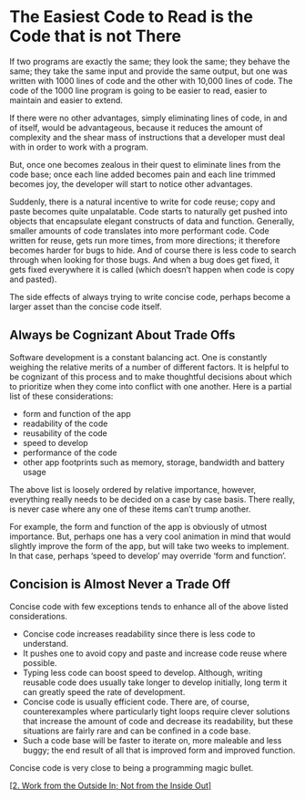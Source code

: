 # The Easiest Code to Read is the Code that is not There

If two programs are exactly the same; they look the same; they behave the same; they take the same input and provide the same 
output, but one was written with 1000 lines of code and the other with 10,000 lines of code. The code of the 1000 line program 
is going to be easier to read, easier to maintain and easier to extend.

If there were no other advantages, simply eliminating lines of code, in and of itself, would be advantageous, because it 
reduces the amount of complexity and the shear mass of instructions that a developer must deal with in order to work with a 
program.

But, once one becomes zealous in their quest to eliminate lines from the code base; once each line added becomes pain and each 
line trimmed becomes joy, the developer will start to notice other advantages.

Suddenly, there is a natural incentive to write for code reuse; copy and paste becomes quite unpalatable. Code starts to 
naturally get pushed into objects that encapsulate elegant constructs of data and function. Generally, smaller amounts of code 
translates into more performant code. Code written for reuse, gets run more times, from more directions; it therefore becomes 
harder for bugs to hide. And of course there is less code to search through when looking for those bugs. And when a bug does 
get fixed, it gets fixed everywhere it is called (which doesn’t happen when code is copy and pasted).

The side effects of always trying to write concise code, perhaps become a larger asset than the concise code itself.

## Always be Cognizant About Trade Offs

Software development is a constant balancing act. One is constantly weighing the relative merits of a number of different 
factors. It is helpful to be cognizant of this process and to make thoughtful decisions about which to prioritize when they 
come into conflict with one another. Here is a partial list of these considerations:

- form and function of the app
- readability of the code
- reusability of the code
- speed to develop
- performance of the code
- other app footprints such as memory, storage, bandwidth and battery usage

The above list is loosely ordered by relative importance, however, everything really needs to be decided on a case by case 
basis. There really, is never case where any one of these items can’t trump another.

For example, the form and function of the app is obviously of utmost importance. But, perhaps one has a very cool animation in 
mind that would slightly improve the form of the app, but will take two weeks to implement. In that case, perhaps ‘speed to 
develop’ may override ‘form and function’.

##  Concision is Almost Never a Trade Off
Concise code with few exceptions tends to enhance all of the above listed considerations.

- Concise code increases readability since there is less code to understand.
- It pushes one to avoid copy and paste and increase code reuse where possible.
- Typing less code can boost speed to develop.  Although, writing reusable code does usually take longer to develop initially, long term it can greatly speed the rate of development.
- Concise code is usually efficient code. There are, of course, counterexamples where particularly tight loops require clever solutions that increase the amount of code and decrease its readability, but these situations are fairly rare and can be confined in a code base.
- Such a code base will be faster to iterate on, more maleable and less buggy; the end result of all that is improved form and improved function.

Concise code is very close to being a programming magic bullet.


[[2. Work from the Outside In; Not from the Inside Out]](Outside.md)
